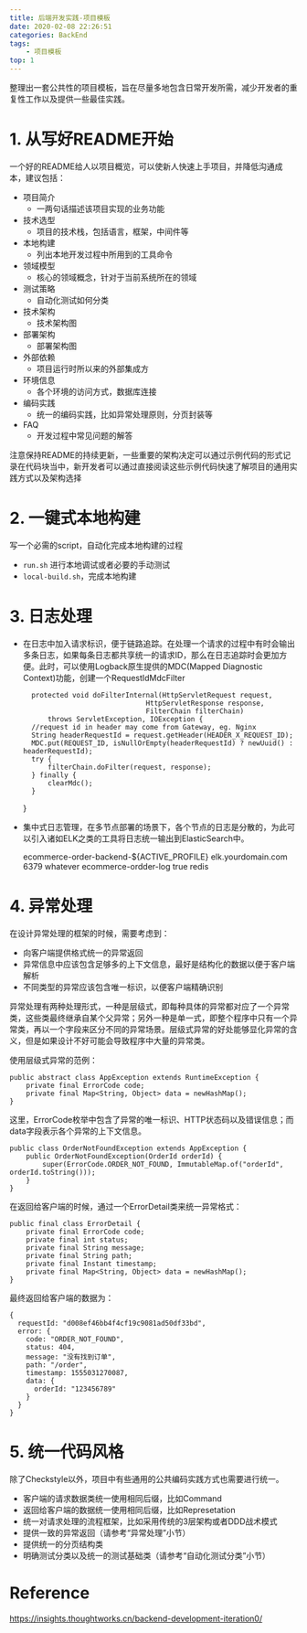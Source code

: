 ```yaml
---
title: 后端开发实践-项目模板
date: 2020-02-08 22:26:51
categories: BackEnd
tags:
    - 项目模板
top: 1
---
```


整理出一套公共性的项目模板，旨在尽量多地包含日常开发所需，减少开发者的重复性工作以及提供一些最佳实践。

# 1. 从写好README开始

一个好的README给人以项目概览，可以使新人快速上手项目，并降低沟通成本，建议包括：

+ 项目简介
    + 一两句话描述该项目实现的业务功能
+ 技术选型
    + 项目的技术栈，包括语言，框架，中间件等
+ 本地构建
    + 列出本地开发过程中所用到的工具命令
+ 领域模型
    + 核心的领域概念，针对于当前系统所在的领域
+ 测试策略
    + 自动化测试如何分类
+ 技术架构
    + 技术架构图
+ 部署架构
    + 部署架构图
+ 外部依赖
    + 项目运行时所以来的外部集成方
+ 环境信息
    + 各个环境的访问方式，数据库连接
+ 编码实践
    + 统一的编码实践，比如异常处理原则，分页封装等
+ FAQ
    + 开发过程中常见问题的解答


注意保持README的持续更新，一些重要的架构决定可以通过示例代码的形式记录在代码块当中，新开发者可以通过直接阅读这些示例代码快速了解项目的通用实践方式以及架构选择

# 2. 一键式本地构建

写一个必需的script，自动化完成本地构建的过程

+  `run.sh` 进行本地调试或者必要的手动测试
+  `local-build.sh`，完成本地构建


# 3. 日志处理

+ 在日志中加入请求标识，便于链路追踪。在处理一个请求的过程中有时会输出多条日志，如果每条日志都共享统一的请求ID，那么在日志追踪时会更加方便。此时，可以使用Logback原生提供的MDC(Mapped Diagnostic Context)功能，创建一个RequestIdMdcFilter


        protected void doFilterInternal(HttpServletRequest request,
                                    HttpServletResponse response,
                                    FilterChain filterChain)
            throws ServletException, IOException {
        //request id in header may come from Gateway, eg. Nginx
        String headerRequestId = request.getHeader(HEADER_X_REQUEST_ID);
        MDC.put(REQUEST_ID, isNullOrEmpty(headerRequestId) ? newUuid() : headerRequestId);
        try {
            filterChain.doFilter(request, response);
        } finally {
            clearMdc();
        }
    }
    
+ 集中式日志管理，在多节点部署的场景下，各个节点的日志是分散的，为此可以引入诸如ELK之类的工具将日志统一输出到ElasticSearch中。


    <appender name="REDIS" class="com.cwbase.logback.RedisAppender">
    <tags>ecommerce-order-backend-${ACTIVE_PROFILE}</tags>
    <host>elk.yourdomain.com</host>
    <port>6379</port>
    <password>whatever</password>
    <key>ecommerce-ordder-log</key>
    <mdc>true</mdc>
    <type>redis</type>
    </appender>


# 4. 异常处理

在设计异常处理的框架的时候，需要考虑到： 

+ 向客户端提供格式统一的异常返回
+ 异常信息中应该包含足够多的上下文信息，最好是结构化的数据以便于客户端解析
+ 不同类型的异常应该包含唯一标识，以便客户端精确识别


异常处理有两种处理形式，一种是层级式，即每种具体的异常都对应了一个异常类，这些类最终继承自某个父异常；另外一种是单一式，即整个程序中只有一个异常类，再以一个字段来区分不同的异常场景。层级式异常的好处能够显化异常的含义，但是如果设计不好可能会导致程序中大量的异常类。


使用层级式异常的范例：

    public abstract class AppException extends RuntimeException {
        private final ErrorCode code;
        private final Map<String, Object> data = newHashMap();
    }

这里，ErrorCode枚举中包含了异常的唯一标识、HTTP状态码以及错误信息；而data字段表示各个异常的上下文信息。

    public class OrderNotFoundException extends AppException {
        public OrderNotFoundException(OrderId orderId) {
            super(ErrorCode.ORDER_NOT_FOUND, ImmutableMap.of("orderId", orderId.toString()));
        }
    }

在返回给客户端的时候，通过一个ErrorDetail类来统一异常格式：

    public final class ErrorDetail {
        private final ErrorCode code;
        private final int status;
        private final String message;
        private final String path;
        private final Instant timestamp;
        private final Map<String, Object> data = newHashMap();
    }
    
最终返回给客户端的数据为：

    {
      requestId: "d008ef46bb4f4cf19c9081ad50df33bd",
      error: {
        code: "ORDER_NOT_FOUND",
        status: 404,
        message: "没有找到订单",
        path: "/order",
        timestamp: 1555031270087,
        data: {
          orderId: "123456789"
        }
      }
    }
    
# 5. 统一代码风格

除了Checkstyle以外，项目中有些通用的公共编码实践方式也需要进行统一。

+ 客户端的请求数据类统一使用相同后缀，比如Command
+ 返回给客户端的数据统一使用相同后缀，比如Represetation
+ 统一对请求处理的流程框架，比如采用传统的3层架构或者DDD战术模式
+ 提供一致的异常返回（请参考“异常处理”小节）
+ 提供统一的分页结构类
+ 明确测试分类以及统一的测试基础类（请参考“自动化测试分类”小节）
# Reference

https://insights.thoughtworks.cn/backend-development-iteration0/
